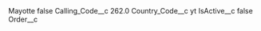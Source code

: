 <?xml version="1.0" encoding="UTF-8"?>
<CustomMetadata xmlns="http://soap.sforce.com/2006/04/metadata" xmlns:xsi="http://www.w3.org/2001/XMLSchema-instance" xmlns:xsd="http://www.w3.org/2001/XMLSchema">
    <label>Mayotte</label>
    <protected>false</protected>
    <values>
        <field>Calling_Code__c</field>
        <value xsi:type="xsd:double">262.0</value>
    </values>
    <values>
        <field>Country_Code__c</field>
        <value xsi:type="xsd:string">yt</value>
    </values>
    <values>
        <field>IsActive__c</field>
        <value xsi:type="xsd:boolean">false</value>
    </values>
    <values>
        <field>Order__c</field>
        <value xsi:nil="true"/>
    </values>
</CustomMetadata>
